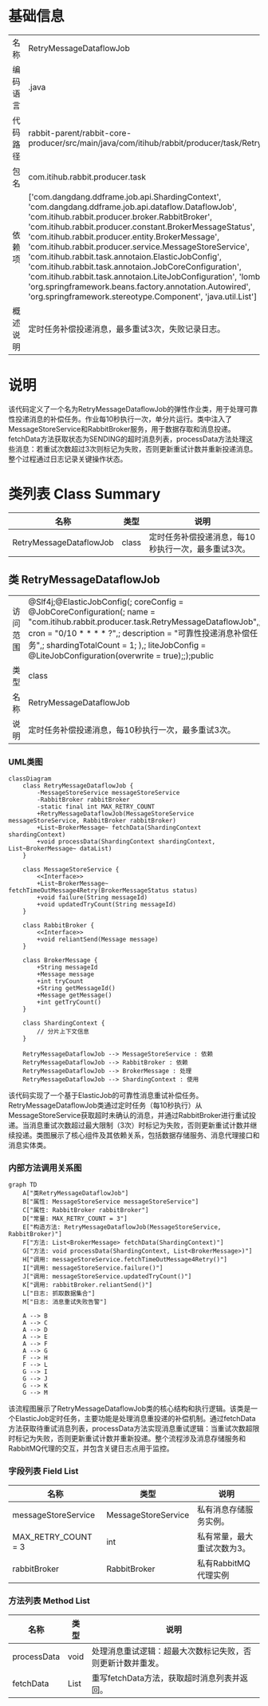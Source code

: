 # 基础信息

|      |      |
|------|------|
| 名称 | RetryMessageDataflowJob |
| 编码语言 | .java |
| 代码路径 | rabbit-parent/rabbit-core-producer/src/main/java/com/itihub/rabbit/producer/task/RetryMessageDataflowJob.java |
| 包名 | com.itihub.rabbit.producer.task |
| 依赖项 | ['com.dangdang.ddframe.job.api.ShardingContext', 'com.dangdang.ddframe.job.api.dataflow.DataflowJob', 'com.itihub.rabbit.producer.broker.RabbitBroker', 'com.itihub.rabbit.producer.constant.BrokerMessageStatus', 'com.itihub.rabbit.producer.entity.BrokerMessage', 'com.itihub.rabbit.producer.service.MessageStoreService', 'com.itihub.rabbit.task.annotaion.ElasticJobConfig', 'com.itihub.rabbit.task.annotaion.JobCoreConfiguration', 'com.itihub.rabbit.task.annotaion.LiteJobConfiguration', 'lombok.extern.slf4j.Slf4j', 'org.springframework.beans.factory.annotation.Autowired', 'org.springframework.stereotype.Component', 'java.util.List'] |
| 概述说明 | 定时任务补偿投递消息，最多重试3次，失败记录日志。 |

# 说明

该代码定义了一个名为RetryMessageDataflowJob的弹性作业类，用于处理可靠性投递消息的补偿任务。作业每10秒执行一次，单分片运行。类中注入了MessageStoreService和RabbitBroker服务，用于数据存取和消息投递。fetchData方法获取状态为SENDING的超时消息列表，processData方法处理这些消息：若重试次数超过3次则标记为失败，否则更新重试计数并重新投递消息。整个过程通过日志记录关键操作状态。

# 类列表 Class Summary

| 名称   | 类型  | 说明 |
|-------|------|-------------|
| RetryMessageDataflowJob | class | 定时任务补偿投递消息，每10秒执行一次，最多重试3次。 |



## 类 RetryMessageDataflowJob

|      |      |
|------|------|
| 访问范围 | @Slf4j;@ElasticJobConfig(;        coreConfig = @JobCoreConfiguration(;            name = "com.itihub.rabbit.producer.task.RetryMessageDataflowJob",;            cron = "0/10 * * * * ?",;            description = "可靠性投递消息补偿任务",;            shardingTotalCount = 1;        ),;        liteJobConfig = @LiteJobConfiguration(overwrite = true);;);public |
| 类型 | class |
| 名称 | RetryMessageDataflowJob |
| 说明 | 定时任务补偿投递消息，每10秒执行一次，最多重试3次。 |


### UML类图

```mermaid
classDiagram
    class RetryMessageDataflowJob {
        -MessageStoreService messageStoreService
        -RabbitBroker rabbitBroker
        -static final int MAX_RETRY_COUNT
        +RetryMessageDataflowJob(MessageStoreService messageStoreService, RabbitBroker rabbitBroker)
        +List~BrokerMessage~ fetchData(ShardingContext shardingContext)
        +void processData(ShardingContext shardingContext, List~BrokerMessage~ dataList)
    }

    class MessageStoreService {
        <<Interface>>
        +List~BrokerMessage~ fetchTimeOutMessage4Retry(BrokerMessageStatus status)
        +void failure(String messageId)
        +void updatedTryCount(String messageId)
    }

    class RabbitBroker {
        <<Interface>>
        +void reliantSend(Message message)
    }

    class BrokerMessage {
        +String messageId
        +Message message
        +int tryCount
        +String getMessageId()
        +Message getMessage()
        +int getTryCount()
    }

    class ShardingContext {
        // 分片上下文信息
    }

    RetryMessageDataflowJob --> MessageStoreService : 依赖
    RetryMessageDataflowJob --> RabbitBroker : 依赖
    RetryMessageDataflowJob --> BrokerMessage : 处理
    RetryMessageDataflowJob --> ShardingContext : 使用
```

该代码实现了一个基于ElasticJob的可靠性消息重试补偿任务。RetryMessageDataflowJob类通过定时任务（每10秒执行）从MessageStoreService获取超时未确认的消息，并通过RabbitBroker进行重试投递。当消息重试次数超过最大限制（3次）时标记为失败，否则更新重试计数并继续投递。类图展示了核心组件及其依赖关系，包括数据存储服务、消息代理接口和消息实体类。


### 内部方法调用关系图

```mermaid
graph TD
    A["类RetryMessageDataflowJob"]
    B["属性: MessageStoreService messageStoreService"]
    C["属性: RabbitBroker rabbitBroker"]
    D["常量: MAX_RETRY_COUNT = 3"]
    E["构造方法: RetryMessageDataflowJob(MessageStoreService, RabbitBroker)"]
    F["方法: List<BrokerMessage> fetchData(ShardingContext)"]
    G["方法: void processData(ShardingContext, List<BrokerMessage>)"]
    H["调用: messageStoreService.fetchTimeOutMessage4Retry()"]
    I["调用: messageStoreService.failure()"]
    J["调用: messageStoreService.updatedTryCount()"]
    K["调用: rabbitBroker.reliantSend()"]
    L["日志: 抓取数据集合"]
    M["日志: 消息重试失败告警"]

    A --> B
    A --> C
    A --> D
    A --> E
    A --> F
    A --> G
    F --> H
    F --> L
    G --> I
    G --> J
    G --> K
    G --> M
```

该流程图展示了RetryMessageDataflowJob类的核心结构和执行逻辑。该类是一个ElasticJob定时任务，主要功能是处理消息重投递的补偿机制。通过fetchData方法获取待重试消息列表，processData方法实现消息重试逻辑：当重试次数超限时标记为失败，否则更新重试计数并重新投递。整个流程涉及消息存储服务和RabbitMQ代理的交互，并包含关键日志点用于监控。

### 字段列表 Field List

| 名称  | 类型  | 说明 |
|-------|-------|------|
| messageStoreService | MessageStoreService | 私有消息存储服务实例。 |
| MAX_RETRY_COUNT = 3 | int | 私有常量，最大重试次数为3。 |
| rabbitBroker | RabbitBroker | 私有RabbitMQ代理实例 |

### 方法列表 Method List

| 名称  | 类型  | 说明 |
|-------|-------|------|
| processData | void | 处理消息重试逻辑：超最大次数标记失败，否则更新计数并重发。 |
| fetchData | List<BrokerMessage> | 重写fetchData方法，获取超时消息列表并返回。 |





